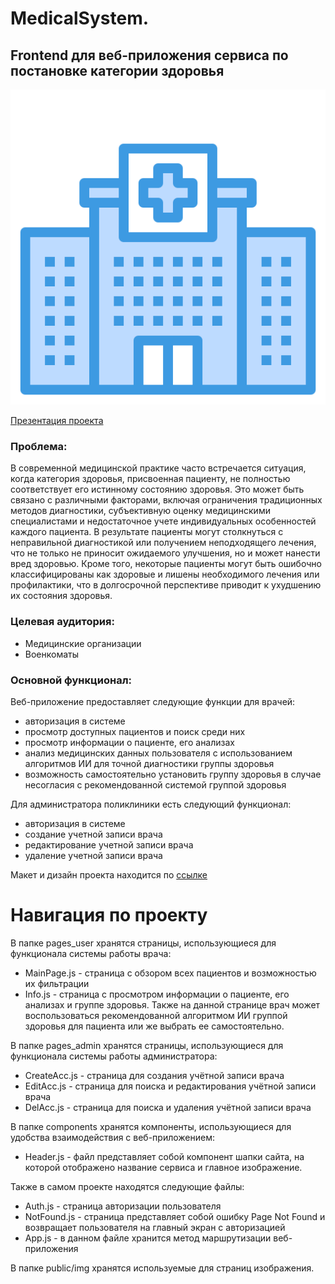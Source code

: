 # MedicalSystem. 
## Frontend для веб-приложения сервиса по постановке категории здоровья
![Logotype](my-app/public/img/banner.png)

[Презентация проекта](Ezhi.pptx)

### Проблема:
В современной медицинской практике часто встречается ситуация, когда категория здоровья, присвоенная пациенту, не полностью соответствует его истинному состоянию здоровья. Это может быть связано с различными факторами, включая ограничения традиционных методов диагностики, субъективную оценку медицинскими специалистами и недостаточное учете индивидуальных особенностей каждого пациента. В результате пациенты могут столкнуться с неправильной диагностикой или получением неподходящего лечения, что не только не приносит ожидаемого улучшения, но и может нанести вред здоровью. Кроме того, некоторые пациенты могут быть ошибочно классифицированы как здоровые и лишены необходимого лечения или профилактики, что в долгосрочной перспективе приводит к ухудшению их состояния здоровья.

### Целевая аудитория:
- Медицинские организации
- Военкоматы

### Основной функционал:

Веб-приложение предоставляет следующие функции для врачей:
- авторизация в системе
- просмотр доступных пациентов и поиск среди них
- просмотр информации о пациенте, его анализах
- анализ медицинских данных пользователя с использованием алгоритмов ИИ для точной диагностики группы здоровья
- возможность самостоятельно установить группу здоровья в случае несогласия с рекомендованной системой группой здоровья

Для администратора поликлиники есть следующий функционал:
- авторизация в системе
- создание учетной записи врача
- редактирование учетной записи врача
- удаление учетной записи врача

Макет и дизайн проекта находится по [ссылке](https://www.figma.com/file/ujnJmfc0FCajrrTbDYW8zT/Макет-сайта?type=design&node-id=0-1&mode=design&t=ZX4n9AqmlPjKNTO5-0)

# Навигация по проекту

В папке pages_user хранятся страницы, использующиеся для функционала системы работы врача:
- MainPage.js - страница с обзором всех пациентов и возможностью их фильтрации
- Info.js - страница с просмотром информации о пациенте, его анализах и группе здоровья. Также на данной странице врач может воспользоваться рекомендованной алгоритмом ИИ группой здоровья для пациента или же выбрать ее самостоятельно.

  
В папке pages_admin хранятся страницы, использующиеся для функционала системы работы администратора:
- CreateAcc.js - страница для создания учётной записи врача
- EditAcc.js - страница для поиска и редактирования учётной записи врача
- DelAcc.js - страница для поиска и удаления учётной записи врача


В папке components хранятся компоненты, использующиеся для удобства взаимодействия с веб-приложением:
- Header.js - файл представляет собой компонент шапки сайта, на которой отображено название сервиса и главное изображение.

  
Также в самом проекте находятся следующие файлы:
- Auth.js - страница авторизации пользователя
- NotFound.js - страница представляет собой ошибку Page Not Found и возвращает пользователя на главный экран с авторизацией
- App.js - в данном файле хранится метод маршрутизации веб-приложения

В папке public/img хранятся используемые для страниц изображения.


